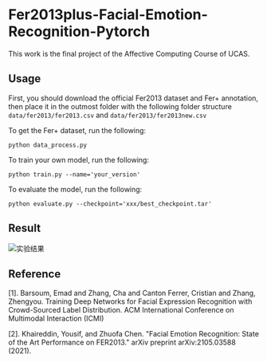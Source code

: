 # Fer2013plus-Facial-Emotion-Recognition-Pytorch
This work is the final project of the Affective Computing Course of UCAS.

## Usage
First, you should download the official Fer2013 dataset and Fer+ annotation, then place it in the outmost folder with the following folder structure `data/fer2013/fer2013.csv` and `data/fer2013/fer2013new.csv`

To get the Fer+ dataset, run the following:
```
python data_process.py
```

To train your own model, run the following:
```
python train.py --name='your_version'
```

To evaluate the model, run the following:
```
python evaluate.py --checkpoint='xxx/best_checkpoint.tar'
```

## Result
![实验结果](https://img1.imgtp.com/2023/06/05/xOPjHrZN.png)

## Reference
[1]. Barsoum, Emad and Zhang, Cha and Canton Ferrer, Cristian and Zhang, Zhengyou. Training Deep Networks for Facial Expression Recognition with Crowd-Sourced Label Distribution. ACM International Conference on Multimodal Interaction (ICMI)

[2]. Khaireddin, Yousif, and Zhuofa Chen. "Facial Emotion Recognition: State of the Art Performance on FER2013." arXiv preprint arXiv:2105.03588 (2021).


